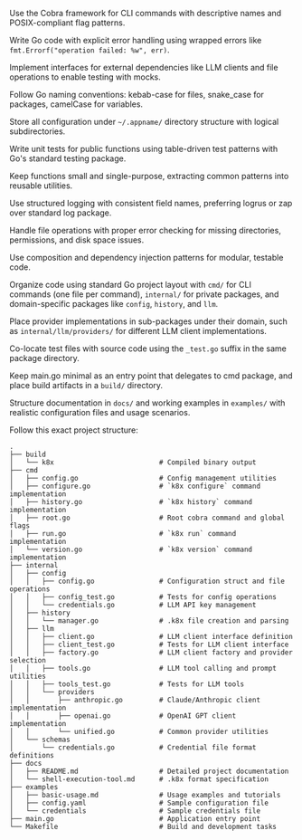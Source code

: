 Use the Cobra framework for CLI commands with descriptive names and POSIX-compliant flag patterns.

Write Go code with explicit error handling using wrapped errors like `fmt.Errorf("operation failed: %w", err)`.

Implement interfaces for external dependencies like LLM clients and file operations to enable testing with mocks.

Follow Go naming conventions: kebab-case for files, snake_case for packages, camelCase for variables.

Store all configuration under `~/.appname/` directory structure with logical subdirectories.

Write unit tests for public functions using table-driven test patterns with Go's standard testing package.

Keep functions small and single-purpose, extracting common patterns into reusable utilities.

Use structured logging with consistent field names, preferring logrus or zap over standard log package.

Handle file operations with proper error checking for missing directories, permissions, and disk space issues.

Use composition and dependency injection patterns for modular, testable code.

Organize code using standard Go project layout with `cmd/` for CLI commands (one file per command), `internal/` for private packages, and domain-specific packages like `config`, `history`, and `llm`.

Place provider implementations in sub-packages under their domain, such as `internal/llm/providers/` for different LLM client implementations.

Co-locate test files with source code using the `_test.go` suffix in the same package directory.

Keep main.go minimal as an entry point that delegates to cmd package, and place build artifacts in a `build/` directory.

Structure documentation in `docs/` and working examples in `examples/` with realistic configuration files and usage scenarios.

Follow this exact project structure:

```
.
├── build
│   └── k8x                          # Compiled binary output
├── cmd
│   ├── config.go                    # Config management utilities
│   ├── configure.go                 # `k8x configure` command implementation
│   ├── history.go                   # `k8x history` command implementation
│   ├── root.go                      # Root cobra command and global flags
│   ├── run.go                       # `k8x run` command implementation
│   └── version.go                   # `k8x version` command implementation
├── internal
│   ├── config
│   │   ├── config.go                # Configuration struct and file operations
│   │   ├── config_test.go           # Tests for config operations
│   │   └── credentials.go           # LLM API key management
│   ├── history
│   │   └── manager.go               # .k8x file creation and parsing
│   ├── llm
│   │   ├── client.go                # LLM client interface definition
│   │   ├── client_test.go           # Tests for LLM client interface
│   │   ├── factory.go               # LLM client factory and provider selection
│   │   ├── tools.go                 # LLM tool calling and prompt utilities
│   │   ├── tools_test.go            # Tests for LLM tools
│   │   └── providers
│   │       ├── anthropic.go         # Claude/Anthropic client implementation
│   │       ├── openai.go            # OpenAI GPT client implementation
│   │       └── unified.go           # Common provider utilities
│   └── schemas
│       └── credentials.go           # Credential file format definitions
├── docs
│   ├── README.md                    # Detailed project documentation
│   └── shell-execution-tool.md      # .k8x format specification
├── examples
│   ├── basic-usage.md               # Usage examples and tutorials
│   ├── config.yaml                  # Sample configuration file
│   └── credentials                  # Sample credentials file
├── main.go                          # Application entry point
└── Makefile                         # Build and development tasks
```
